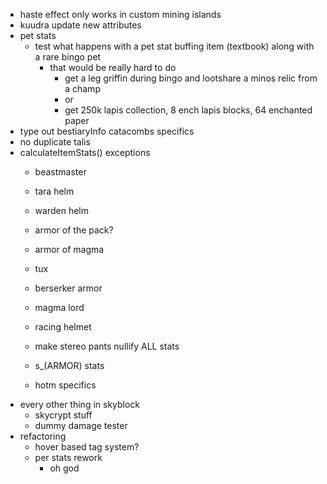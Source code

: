 - haste effect only works in custom mining islands
- kuudra update new attributes
- pet stats
    - test what happens with a pet stat buffing item (textbook) along with a rare bingo pet
        - that would be really hard to do
            - get a leg griffin during bingo and lootshare a minos relic from a champ
            - or
            - get 250k lapis collection, 8 ench lapis blocks, 64 enchanted paper
- type out bestiaryInfo catacombs specifics
- no duplicate talis
- calculateItemStats() exceptions
    - beastmaster

    - tara helm
    - warden helm
    - armor of the pack?
    - armor of magma
    - tux
    - berserker armor
    - magma lord
    - racing helmet
    - make stereo pants nullify ALL stats

    - s_(ARMOR) stats

    - hotm specifics
- every other thing in skyblock
    - skycrypt stuff
    - dummy damage tester
- refactoring
    - hover based tag system?
    - per stats rework
        - oh god